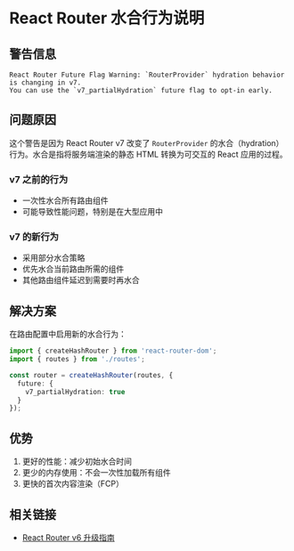 # React Router 水合行为说明

## 警告信息
```
React Router Future Flag Warning: `RouterProvider` hydration behavior is changing in v7. 
You can use the `v7_partialHydration` future flag to opt-in early.
```

## 问题原因
这个警告是因为 React Router v7 改变了 `RouterProvider` 的水合（hydration）行为。水合是指将服务端渲染的静态 HTML 转换为可交互的 React 应用的过程。

### v7 之前的行为
- 一次性水合所有路由组件
- 可能导致性能问题，特别是在大型应用中

### v7 的新行为
- 采用部分水合策略
- 优先水合当前路由所需的组件
- 其他路由组件延迟到需要时再水合

## 解决方案

在路由配置中启用新的水合行为：

```typescript
import { createHashRouter } from 'react-router-dom';
import { routes } from './routes';

const router = createHashRouter(routes, {
  future: {
    v7_partialHydration: true
  }
});
```

## 优势
1. 更好的性能：减少初始水合时间
2. 更少的内存使用：不会一次性加载所有组件
3. 更快的首次内容渲染（FCP）

## 相关链接
- [React Router v6 升级指南](https://reactrouter.com/v6/upgrading/future#v7_partialhydration) 